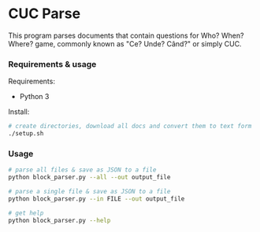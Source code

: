 # CUC Parse

This program parses documents that contain questions for Who? When? Where? game, commonly known as "Ce? Unde? Când?" or simply CUC.

### Requirements & usage

Requirements:
  - Python 3

Install:

```bash
# create directories, download all docs and convert them to text form
./setup.sh
```

### Usage

```bash
# parse all files & save as JSON to a file
python block_parser.py --all --out output_file

# parse a single file & save as JSON to a file
python block_parser.py --in FILE --out output_file

# get help
python block_parser.py --help
```
